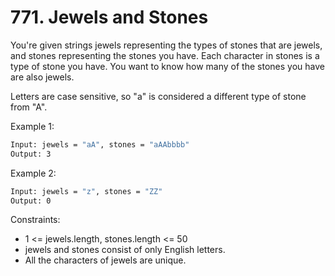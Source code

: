 # 771. Jewels and Stones

You're given strings jewels representing the types of stones that are jewels, and stones representing the stones you have. Each character in stones is a type of stone you have. You want to know how many of the stones you have are also jewels.

Letters are case sensitive, so "a" is considered a different type of stone from "A".

Example 1:

```bash
Input: jewels = "aA", stones = "aAAbbbb"
Output: 3
```

Example 2:

```bash
Input: jewels = "z", stones = "ZZ"
Output: 0
```

Constraints:

* 1 <= jewels.length, stones.length <= 50
* jewels and stones consist of only English letters.
* All the characters of jewels are unique.
